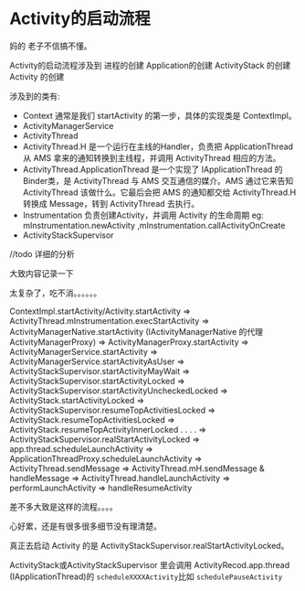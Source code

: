# Activity的启动流程


妈的 老子不信搞不懂。

Activity的启动流程涉及到 进程的创建 Application的创建 ActivityStack 的创建 Activity 的创建


涉及到的类有:

- Context 通常是我们 startActivity 的第一步，具体的实现类是 ContextImpl。
- ActivityManagerService 
- ActivityThread 
- ActivityThread.H 是一个运行在主线的Handler，负责把 ApplicationThread 从 AMS 拿来的通知转换到主线程，并调用 ActivityThread 相应的方法。  
- ActivityThread.ApplicationThread 是一个实现了 IApplicationThread 的Binder类，是 ActivityThread 与 AMS 交互通信的媒介。AMS 通过它来告知 ActivityThread 该做什么。它最后会把 AMS 的通知都交给 ActivityThread.H 转换成 Message，转到 ActivityThread 去执行。
- Instrumentation  负责创建Activity，并调用 Activity 的生命周期 eg: mInstrumentation.newActivity ,mInstrumentation.callActivityOnCreate
- ActivityStackSupervisor 


//todo 详细的分析


大致内容记录一下 

太复杂了，吃不消。。。。。。


ContextImpl.startActivity/Activity.startActivity
 => ActivityThread.mInstrumentation.execStartActivity
  => ActivityManagerNative.startActivity  (IActivityManagerNative 的代理ActivityManagerProxy) 
   => ActivityManagerProxy.startActivity
    => ActivityManagerService.startActivity
     => ActivityManagerService.startActivityAsUser
      => ActivityStackSupervisor.startActivityMayWait
       => ActivityStackSupervisor.startActivityLocked
        => ActivityStackSupervisor.startActivityUncheckedLocked
         => ActivityStack.startActivityLocked
          => ActivityStackSupervisor.resumeTopActivitiesLocked
           => ActivityStack.resumeTopActivitiesLocked
            => ActivityStack.resumeTopActivityInnerLocked
            .
            .
            . 
            .
            => ActivityStackSupervisor.realStartActivityLocked
             => app.thread.scheduleLaunchActivity
              => ApplicationThreadProxy.scheduleLaunchActivity
              	=> ActivityThread.sendMessage
              	 => ActivityThread.mH.sendMessage & handleMessage
              	  => ActivityThread.handleLaunchActivity
              	   => performLaunchActivity
              	    => handleResumeActivity

差不多大致是这样的流程。。。。

心好累，还是有很多很多细节没有理清楚。


真正去启动 Activity 的是 ActivityStackSupervisor.realStartActivityLocked。


ActivityStack或ActivityStackSupervisor 里会调用 ActivityRecod.app.thread (IApplicationThread)的 `scheduleXXXXActivity`比如 `schedulePauseActivity`


[](http://blog.csdn.net/luoshengyang/article/details/6689748)

